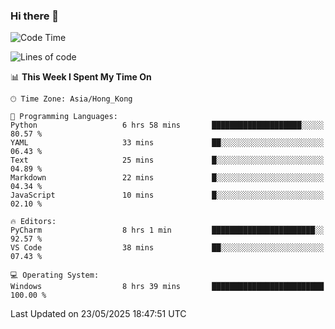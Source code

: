 ### Hi there 👋

<!--
**RoiexLee/RoiexLee** is a ✨ _special_ ✨ repository because its `README.md` (this file) appears on your GitHub profile.

Here are some ideas to get you started:

- 🔭 I’m currently working on ...
- 🌱 I’m currently learning ...
- 👯 I’m looking to collaborate on ...
- 🤔 I’m looking for help with ...
- 💬 Ask me about ...
- 📫 How to reach me: ...
- 😄 Pronouns: ...
- ⚡ Fun fact: ...
-->

<!--START_SECTION:waka-->
![Code Time](http://img.shields.io/badge/Code%20Time-1%2C164%20hrs%2033%20mins-blue)

![Lines of code](https://img.shields.io/badge/From%20Hello%20World%20I%27ve%20Written-41.6%20thousand%20lines%20of%20code-blue)

📊 **This Week I Spent My Time On** 

```text
🕑︎ Time Zone: Asia/Hong_Kong

💬 Programming Languages: 
Python                   6 hrs 58 mins       ████████████████████░░░░░   80.57 % 
YAML                     33 mins             ██░░░░░░░░░░░░░░░░░░░░░░░   06.43 % 
Text                     25 mins             █░░░░░░░░░░░░░░░░░░░░░░░░   04.89 % 
Markdown                 22 mins             █░░░░░░░░░░░░░░░░░░░░░░░░   04.34 % 
JavaScript               10 mins             █░░░░░░░░░░░░░░░░░░░░░░░░   02.10 % 

🔥 Editors: 
PyCharm                  8 hrs 1 min         ███████████████████████░░   92.57 % 
VS Code                  38 mins             ██░░░░░░░░░░░░░░░░░░░░░░░   07.43 % 

💻 Operating System: 
Windows                  8 hrs 39 mins       █████████████████████████   100.00 % 
```


 Last Updated on 23/05/2025 18:47:51 UTC
<!--END_SECTION:waka-->
